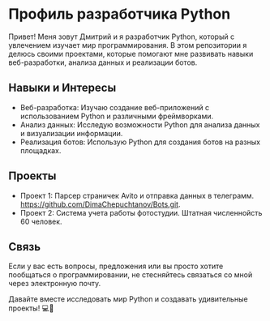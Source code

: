 # Профиль разработчика Python

Привет! Меня зовут Дмитрий и я разработчик Python, который с увлечением изучает мир программирования. В этом репозитории я делюсь своими проектами, которые помогают мне развивать навыки веб-разработки, анализа данных и реализации ботов.

## Навыки и Интересы

- Веб-разработка: Изучаю создание веб-приложений с использованием Python и различными фреймворками.
- Анализ данных: Исследую возможности Python для анализа данных и визуализации информации.
- Реализация ботов: Использую Python для создания ботов на разных площадках.

## Проекты

- Проект 1: Парсер страничек Avito и отправка данных в телеграмм. https://github.com/DimaChepuchtanov/Bots.git.
- Проект 2: Система учета работы фотостудии. Штатная численнойсть 60 человек.


## Связь

Если у вас есть вопросы, предложения или вы просто хотите пообщаться о программировании, не стесняйтесь связаться со мной через электронную почту.

Давайте вместе исследовать мир Python и создавать удивительные проекты! 💻🚀
